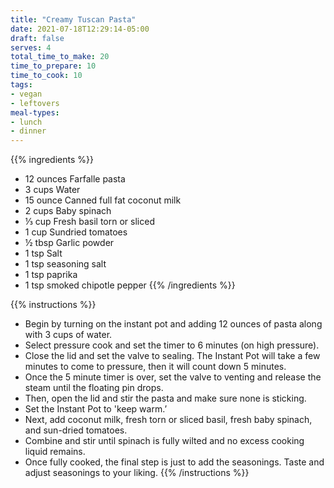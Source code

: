 ```yaml
---
title: "Creamy Tuscan Pasta"
date: 2021-07-18T12:29:14-05:00
draft: false
serves: 4
total_time_to_make: 20
time_to_prepare: 10
time_to_cook: 10
tags:
- vegan
- leftovers
meal-types:
- lunch
- dinner
---
```


{{% ingredients %}}
- 12 ounces Farfalle pasta
- 3 cups Water
- 15 ounce Canned full fat coconut milk
- 2 cups Baby spinach
- ⅓ cup Fresh basil torn or sliced
- 1 cup Sundried tomatoes
- ½ tbsp Garlic powder
- 1 tsp Salt
- 1 tsp seasoning salt
- 1 tsp paprika
- 1 tsp smoked chipotle pepper
{{% /ingredients %}}

{{% instructions %}}
- Begin by turning on the instant pot and adding 12 ounces of pasta along with 3 cups of water.
- Select pressure cook and set the timer to 6 minutes (on high pressure).
- Close the lid and set the valve to sealing. The Instant Pot will take a few minutes to come to pressure, then it will count down 5 minutes.
- Once the 5 minute timer is over, set the valve to venting and release the steam until the floating pin drops.
- Then, open the lid and stir the pasta and make sure none is sticking.
- Set the Instant Pot to 'keep warm.’
- Next, add coconut milk, fresh torn or sliced basil, fresh baby spinach, and sun-dried tomatoes.
- Combine and stir until spinach is fully wilted and no excess cooking liquid remains.
- Once fully cooked, the final step is just to add the seasonings. Taste and adjust seasonings to your liking.
{{% /instructions %}}
